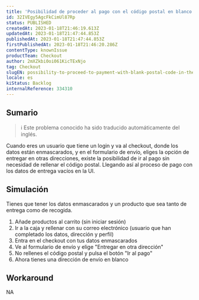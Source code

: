 ```yaml
---
title: 'Posibilidad de proceder al pago con el código postal en blanco en la interfaz de usuario de pago.'
id: 32IVEgy5AgcFkCimUl87Rp
status: PUBLISHED
createdAt: 2023-01-18T21:46:19.613Z
updatedAt: 2023-01-18T21:47:44.853Z
publishedAt: 2023-01-18T21:47:44.853Z
firstPublishedAt: 2023-01-18T21:46:20.286Z
contentType: knownIssue
productTeam: Checkout
author: 2mXZkbi0oi061KicTExNjo
tag: Checkout
slugEN: possibility-to-proceed-to-payment-with-blank-postal-code-in-the-checkout-ui
locale: es
kiStatus: Backlog
internalReference: 334310
---
```


## Sumario

>ℹ️ Este problema conocido ha sido traducido automáticamente del inglés.


Cuando eres un usuario que tiene un login y va al checkout, donde los datos están enmascarados, y en el formulario de envío, eliges la opción de entregar en otras direcciones, existe la posibilidad de ir al pago sin necesidad de rellenar el código postal. Llegando así al proceso de pago con los datos de entrega vacíos en la UI.


##

## Simulación


Tienes que tener los datos enmascarados y un producto que sea tanto de entrega como de recogida.


1. Añade productos al carrito (sin iniciar sesión)
2. Ir a la caja y rellenar con su correo electrónico (usuario que han completado los datos, dirección y perfil)
3. Entra en el checkout con tus datos enmascarados
4. Ve al formulario de envío y elige "Entregar en otra dirección"
5. No rellenes el código postal y pulsa el botón "Ir al pago"
6. Ahora tienes una dirección de envío en blanco



## Workaround


NA



